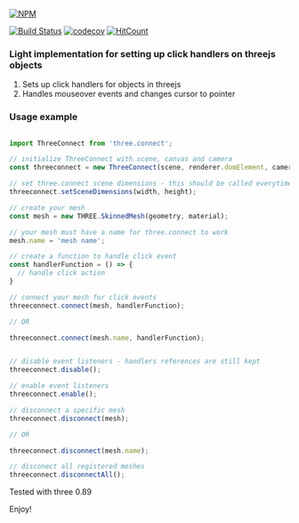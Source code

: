 [![NPM](https://nodei.co/npm/three.connect.png?downloads=true&downloadRank=true&stars=true)](https://nodei.co/npm/three.connect/)

[![Build Status](https://travis-ci.org/{icynoangel}/{three.connect}.png?branch=master)](https://travis-ci.org/{icynoangel}/{three.connect}) [![codecov](https://codecov.io/gh/icynoangel/three.connect/branch/master/graph/badge.svg)](https://codecov.io/gh/icynoangel/three.connect) [![HitCount](http://hits.dwyl.io/icynoangel/three.connect.svg)](http://hits.dwyl.io/icynoangel/three.connect)

### Light implementation for setting up click handlers on threejs objects

1. Sets up click handlers for objects in threejs
2. Handles mouseover events and changes cursor to pointer

### Usage example

```javascript

import ThreeConnect from 'three.connect';

// initialize ThreeConnect with scene, canvas and camera
const threeconnect = new ThreeConnect(scene, renderer.domElement, camera);

// set three.connect scene dimensions - this should be called everytime your scene changes its dimensions
threeconnect.setSceneDimensions(width, height); 

// create your mesh
const mesh = new THREE.SkinnedMesh(geometry, material);

// your mesh must have a name for three.connect to work
mesh.name = 'mesh name';

// create a function to handle click event
const handlerFunction = () => { 
  // handle click action
}

// connect your mesh for click events
threeconnect.connect(mesh, handlerFunction);

// OR

threeconnect.connect(mesh.name, handlerFunction);


// disable event listeners - handlers references are still kept
threeconnect.disable();

// enable event listeners
threeconnect.enable();

// disconnect a specific mesh
threeconnect.disconnect(mesh);

// OR

threeconnect.disconnect(mesh.name);

// disconect all registered meshes
threeconnect.disconnectAll();

```

Tested with three 0.89

Enjoy!
